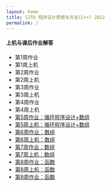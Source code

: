 ```yaml
---
layout: home
title: SJTU 程序设计思想与方法(C++) 2022
permalink: /
---
```

#### 上机与课后作业解答

 - 第1周作业
 - 第1周上机
 - 第2周作业
 - 第2周上机
 - 第3周作业
 - 第3周上机
 - 第4周作业
 - 第4周上机
 - [第5周作业：循环程序设计+数组](_pages/hw5.md)
 - [第5周上机：循环程序设计+数组](_pages/lab5.md)
 - [第6周作业：数组](_pages/hw6.md)
 - [第6周上机：数组](_pages/lab6.md)
 - [第7周作业：数组](_pages/hw7.md)
 - [第7周上机：数组](_pages/lab7.md)
 - [第8周作业：函数](_pages/hw8.md)
 - [第8周上机：函数](_pages/lab8.md)
 - [第9周作业：函数](_pages/hw9.md)
